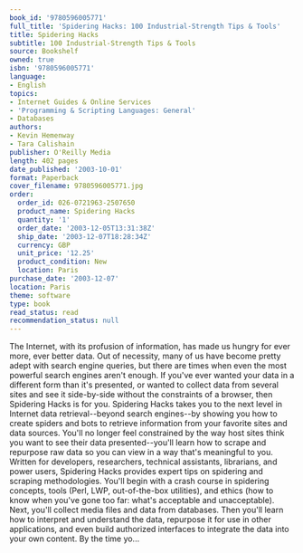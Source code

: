 ```yaml
---
book_id: '9780596005771'
full_title: 'Spidering Hacks: 100 Industrial-Strength Tips & Tools'
title: Spidering Hacks
subtitle: 100 Industrial-Strength Tips & Tools
source: Bookshelf
owned: true
isbn: '9780596005771'
language:
- English
topics:
- Internet Guides & Online Services
- 'Programming & Scripting Languages: General'
- Databases
authors:
- Kevin Hemenway
- Tara Calishain
publisher: O'Reilly Media
length: 402 pages
date_published: '2003-10-01'
format: Paperback
cover_filename: 9780596005771.jpg
order:
  order_id: 026-0721963-2507650
  product_name: Spidering Hacks
  quantity: '1'
  order_date: '2003-12-05T13:31:38Z'
  ship_date: '2003-12-07T18:28:34Z'
  currency: GBP
  unit_price: '12.25'
  product_condition: New
  location: Paris
purchase_date: '2003-12-07'
location: Paris
theme: software
type: book
read_status: read
recommendation_status: null
---
```

The Internet, with its profusion of information, has made us hungry for ever more, ever better data. Out of necessity, many of us have become pretty adept with search engine queries, but there are times when even the most powerful search engines aren't enough. If you've ever wanted your data in a different form than it's presented, or wanted to collect data from several sites and see it side-by-side without the constraints of a browser, then Spidering Hacks is for you.
Spidering Hacks takes you to the next level in Internet data retrieval--beyond search engines--by showing you how to create spiders and bots to retrieve information from your favorite sites and data sources. You'll no longer feel constrained by the way host sites think you want to see their data presented--you'll learn how to scrape and repurpose raw data so you can view in a way that's meaningful to you.
Written for developers, researchers, technical assistants, librarians, and power users, Spidering Hacks provides expert tips on spidering and scraping methodologies. You'll begin with a crash course in spidering concepts, tools (Perl, LWP, out-of-the-box utilities), and ethics (how to know when you've gone too far: what's acceptable and unacceptable). Next, you'll collect media files and data from databases. Then you'll learn how to interpret and understand the data, repurpose it for use in other applications, and even build authorized interfaces to integrate the data into your own content. By the time yo...
